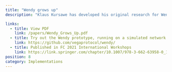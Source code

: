 ```yaml
---
title: "Wendy grows up"
description: "Klaus Kursawe has developed his original research for Wendy, the good little fairness widget, to include a framework for implementation across all blockchains and a simulator to calculate latency and throughput implications."

links:
  - title: View PDF
    link: /papers/Wendy_Grows_Up.pdf
  - title: Try out the Wendy prototype, running on a simulated network
    link: https://github.com/vegaprotocol/wendy/
  - title: Published in FC 2021 International Workshops
    link: https://link.springer.com/chapter/10.1007/978-3-662-63958-0_17
position: 8
category: Implementations
---
```

